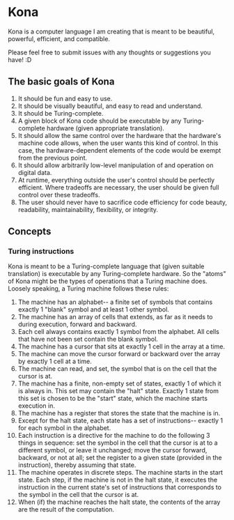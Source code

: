 # Kona
Kona is a computer language I am creating that is meant to be beautiful, powerful, efficient, and compatible.

Please feel free to submit issues with any thoughts or suggestions you have! :D

## The basic goals of Kona
1. It should be fun and easy to use.
2. It should be visually beautiful, and easy to read and understand.
3. It should be Turing-complete.
4. A given block of Kona code should be executable by any Turing-complete hardware (given appropriate translation).
5. It should allow the same control over the hardware that the hardware's machine code allows, when the user wants this kind of control. In this case, the hardware-dependent elements of the code would be exempt from the previous point.
6. It should allow arbitrarily low-level manipulation of and operation on digital data.
7. At runtime, everything outside the user's control should be perfectly efficient. Where tradeoffs are necessary, the user should be given full control over these tradeoffs.
8. The user should never have to sacrifice code efficiency for code beauty, readability, maintainability, flexibility, or integrity.

## Concepts

### Turing instructions
Kona is meant to be a Turing-complete language that (given suitable translation) is executable by any Turing-complete hardware. So the "atoms" of Kona might be the types of operations that a Turing machine does. Loosely speaking, a Turing machine follows these rules:

1. The machine has an alphabet-- a finite set of symbols that contains exactly 1 "blank" symbol and at least 1 other symbol.
1. The machine has an array of cells that extends, as far as it needs to during execution, forward and backward.
1. Each cell always contains exactly 1 symbol from the alphabet. All cells that have not been set contain the blank symbol.
1. The machine has a cursor that sits at exactly 1 cell in the array at a time.
1. The machine can move the cursor forward or backward over the array by exactly 1 cell at a time.
1. The machine can read, and set, the symbol that is on the cell that the cursor is at.
1. The machine has a finite, non-empty set of states, exactly 1 of which it is always in. This set may contain the "halt" state. Exactly 1 state from this set is chosen to be the "start" state, which the machine starts execution in.
1. The machine has a register that stores the state that the machine is in.
1. Except for the halt state, each state has a set of instructions-- exactly 1 for each symbol in the alphabet.
1. Each instruction is a directive for the machine to do the following 3 things in sequence: set the symbol in the cell that the cursor is at to a different symbol, or leave it unchanged; move the cursor forward, backward, or not at all; set the register to a given state (provided in the instruction), thereby assuming that state.
1. The machine operates in discrete steps. The machine starts in the start state. Each step, if the machine is not in the halt state, it executes the instruction in the current state's set of instructions that corresponds to the symbol in the cell that the cursor is at.
1. When (if) the machine reaches the halt state, the contents of the array are the result of the computation.
